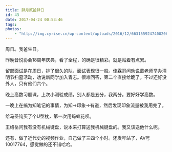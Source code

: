 ```yaml
---
title: 肆月贰拾肆日
id: 43
date: 2017-04-24 00:53:46
tags:
photos:
    - "http://img.cyrise.cn/wp-content/uploads/2016/12/6631559247400206803.jpg"
---
```



周日。我爸生日。

昨晚音悦协会18周年庆典，看了全程，的确是很精彩。就是站着有点累。

留部面试是在周日，排了很久的队，面试表现很一般。佳霖哥问劝说戴老师举办清明节扫墓活动，劝说新同学加入青志。很难回答，第二个直接给跪了。不过还好没外人，只有他们六个。

晚上高数习题课，上次小测验成绩，别人都是五分，我两分。要好好学高数。

一晚上在搞为知笔记的事情，为知→印象→有道，然后发现印象流量被我用完了。

给马圣钧买了个U型枕，第一次用蚂蚁花呗。

王绍岳问我有没有机械键盘，说本来打算送我机械键盘的。我又该送他什么呢。

还有，做了近代史的视频作业，自己做了三四个小时。还发哔站了，AV号10017764，感觉做的还不错哈哈。

